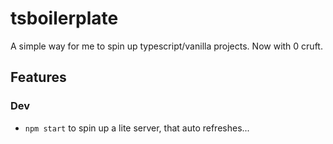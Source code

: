 # tsboilerplate

A simple way for me to spin up typescript/vanilla projects.  Now with 0 cruft.

## Features

### Dev
- `npm start` to spin up a lite server, that auto refreshes...